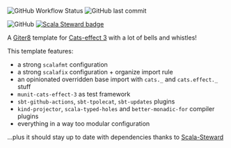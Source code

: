 ![GitHub Workflow Status](https://img.shields.io/github/workflow/status/TonioGela/base.g8/Continuous%20Integration) ![GitHub last commit](https://img.shields.io/github/last-commit/TonioGela/base.g8)

![GitHub](https://img.shields.io/github/license/TonioGela/base.g8) [![Scala Steward badge](https://img.shields.io/badge/Scala_Steward-helping-blue.svg?style=flat&logo=data:image/png;base64,iVBORw0KGgoAAAANSUhEUgAAAA4AAAAQCAMAAAARSr4IAAAAVFBMVEUAAACHjojlOy5NWlrKzcYRKjGFjIbp293YycuLa3pYY2LSqql4f3pCUFTgSjNodYRmcXUsPD/NTTbjRS+2jomhgnzNc223cGvZS0HaSD0XLjbaSjElhIr+AAAAAXRSTlMAQObYZgAAAHlJREFUCNdNyosOwyAIhWHAQS1Vt7a77/3fcxxdmv0xwmckutAR1nkm4ggbyEcg/wWmlGLDAA3oL50xi6fk5ffZ3E2E3QfZDCcCN2YtbEWZt+Drc6u6rlqv7Uk0LdKqqr5rk2UCRXOk0vmQKGfc94nOJyQjouF9H/wCc9gECEYfONoAAAAASUVORK5CYII=)](https://scala-steward.org)


A [Giter8](https://github.com/foundweekends/giter8) template for [Cats-effect 3](https://typelevel.org/cats-effect/) with a lot of bells and whistles!

This template features:
- a strong `scalafmt` configuration
- a strong `scalafix` configuration + organize import rule
- an opinionated overridden base import with `cats._` and `cats.effect._` stuff
- `munit-cats-effect-3` as test framework
- `sbt-github-actions`, `sbt-tpolecat`, `sbt-updates` plugins
- `kind-projector`, `scala-typed-holes` and `better-monadic-for` compiler plugins
- everything in a way too modular configuration

...plus it should stay up to date with dependencies thanks to [Scala-Steward](https://github.com/scala-steward-org/scala-steward-action)